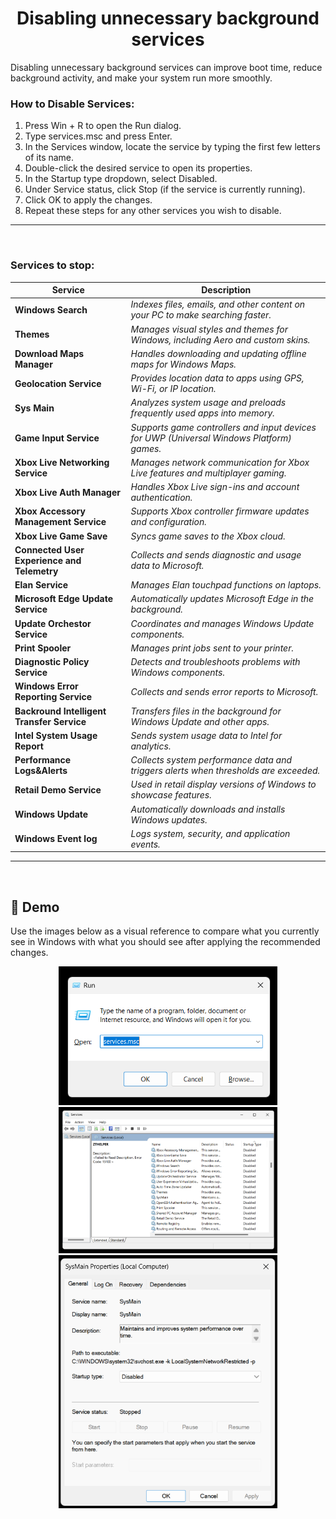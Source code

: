 <h1 align="center">Disabling unnecessary background services</h1>
Disabling unnecessary background services can improve boot time, reduce background activity, and make your system run more smoothly.

### How to Disable Services:
1. Press Win + R to open the Run dialog.
2. Type services.msc and press Enter.
3. In the Services window, locate the service by typing the first few letters of its name.
4. Double-click the desired service to open its properties.
5. In the Startup type dropdown, select Disabled.
6. Under Service status, click Stop (if the service is currently running).
7. Click OK to apply the changes.
8. Repeat these steps for any other services you wish to disable.
---
<p>&nbsp;</p>

### Services to stop:
| Service                        | Description                                                   |
|-------------------------------|---------------------------------------------------------------|
| **Windows Search**             | *Indexes files, emails, and other content on your PC to make searching faster.*  |
| **Themes**                    | *Manages visual styles and themes for Windows, including Aero and custom skins.*  |
| **Download Maps Manager**      | *Handles downloading and updating offline maps for Windows Maps.*  |
| **Geolocation Service**        | *Provides location data to apps using GPS, Wi-Fi, or IP location.*  |
| **Sys Main**                   | *Analyzes system usage and preloads frequently used apps into memory.*  |
| **Game Input Service**         | *Supports game controllers and input devices for UWP (Universal Windows Platform) games.*  |
| **Xbox Live Networking Service** | *Manages network communication for Xbox Live features and multiplayer gaming.*  |
| **Xbox Live Auth Manager**     | *Handles Xbox Live sign-ins and account authentication.*  |
| **Xbox Accessory Management Service** | *Supports Xbox controller firmware updates and configuration.*  |
| **Xbox Live Game Save**        | *Syncs game saves to the Xbox cloud.*  |
| **Connected User Experience and Telemetry** | *Collects and sends diagnostic and usage data to Microsoft.* |
| **Elan Service**               | *Manages Elan touchpad functions on laptops.*  |
| **Microsoft Edge Update Service** | *Automatically updates Microsoft Edge in the background.*  |
| **Update Orchestor Service**  | *Coordinates and manages Windows Update components.*  |
| **Print Spooler**              | *Manages print jobs sent to your printer.*  |
| **Diagnostic Policy Service** | *Detects and troubleshoots problems with Windows components.*  |
| **Windows Error Reporting Service** | *Collects and sends error reports to Microsoft.*  |
| **Backround Intelligent Transfer Service** | *Transfers files in the background for Windows Update and other apps.*  |
| **Intel System Usage Report** | *Sends system usage data to Intel for analytics.*  |
| **Performance Logs&Alerts**   | *Collects system performance data and triggers alerts when thresholds are exceeded.*  |
| **Retail Demo Service**        | *Used in retail display versions of Windows to showcase features.*  |
| **Windows Update**             | *Automatically downloads and installs Windows updates.*  |
| **Windows Event log**          | *Logs system, security, and application events.*  |
---
<p>&nbsp;</p>

## 📸 Demo
Use the images below as a visual reference to compare what you currently see in Windows with what you should see after applying the recommended changes.
<p align="center">
  <img src="Images/1.png" width="350" />
  <img src="Images/2.png" width="350" />
  <img src="Images/3.png" width="350" />
</p>



